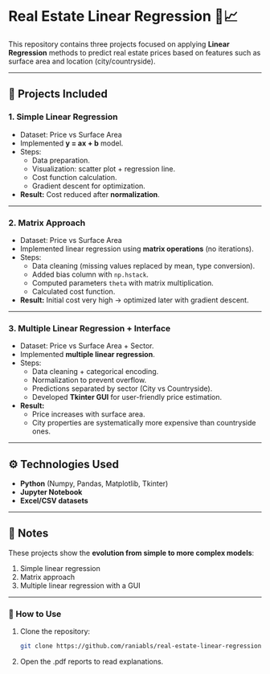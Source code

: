 # Real Estate Linear Regression 🏡📈

This repository contains three projects focused on applying **Linear Regression** methods to predict real estate prices based on features such as surface area and location (city/countryside).

---

## 📂 Projects Included

### 1. Simple Linear Regression
- Dataset: Price vs Surface Area
- Implemented **y = ax + b** model.
- Steps:
  - Data preparation.
  - Visualization: scatter plot + regression line.
  - Cost function calculation.
  - Gradient descent for optimization.
- **Result:** Cost reduced after **normalization**.

---

### 2. Matrix Approach
- Dataset: Price vs Surface Area
- Implemented linear regression using **matrix operations** (no iterations).
- Steps:
  - Data cleaning (missing values replaced by mean, type conversion).
  - Added bias column with `np.hstack`.
  - Computed parameters `theta` with matrix multiplication.
  - Calculated cost function.
- **Result:** Initial cost very high → optimized later with gradient descent.

---

### 3. Multiple Linear Regression + Interface
- Dataset: Price vs Surface Area + Sector.
- Implemented **multiple linear regression**.
- Steps:
  - Data cleaning + categorical encoding.
  - Normalization to prevent overflow.
  - Predictions separated by sector (City vs Countryside).
  - Developed **Tkinter GUI** for user-friendly price estimation.
- **Result:**  
  - Price increases with surface area.  
  - City properties are systematically more expensive than countryside ones.  

---

## ⚙️ Technologies Used
- **Python** (Numpy, Pandas, Matplotlib, Tkinter)
- **Jupyter Notebook**
- **Excel/CSV datasets**

---

## 📌 Notes
These projects show the **evolution from simple to more complex models**:
1. Simple linear regression
2. Matrix approach
3. Multiple linear regression with a GUI

---

### 🚀 How to Use
1. Clone the repository:
   ```bash
   git clone https://github.com/raniabls/real-estate-linear-regression.git

2. Open the .pdf reports to read explanations.
